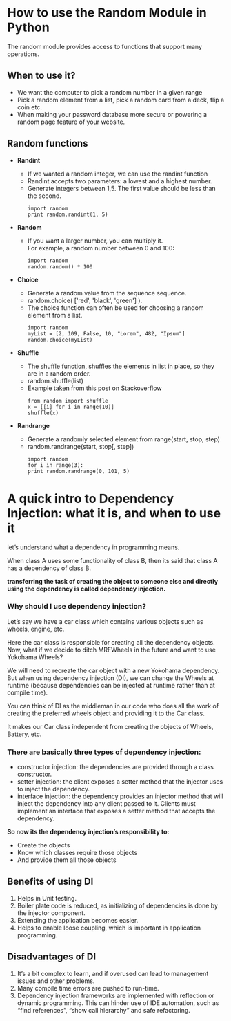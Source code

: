 # How to use the Random Module in Python
The random module provides access to functions that support many operations.

## When to use it?
- We want the computer to pick a random number in a given range
- Pick a random element from a list, pick a random card from a deck, flip a coin
etc. 
- When making your password database more secure or powering a random page feature
of your website. 

## Random functions
- **Randint**
    - If we wanted a random integer, we can use the randint function
    - Randint accepts two parameters: a lowest and a highest number.
    - Generate integers between 1,5. The first value should be less than the second.
      ```
      import random
      print random.randint(1, 5)
      ```

- **Random**
    - If you want a larger number, you can multiply it.   
    For example, a random number between 0 and 100:
      ```
      import random
      random.random() * 100
      ```

- **Choice**
    - Generate a random value from the sequence sequence.
    - random.choice( ['red', 'black', 'green'] ).
    - The choice function can often be used for choosing a random element from a list.
      ```
      import random
      myList = [2, 109, False, 10, "Lorem", 482, "Ipsum"]
      random.choice(myList)
      ```

- **Shuffle**
    - The shuffle function, shuffles the elements in list in place, so they are in a random order.
    - random.shuffle(list)
    - Example taken from this post on Stackoverflow
      ```
      from random import shuffle
      x = [[i] for i in range(10)]
      shuffle(x)
      ```

- **Randrange**
    - Generate a randomly selected element from range(start, stop, step)
    - random.randrange(start, stop[, step])
      ```
      import random
      for i in range(3):
      print random.randrange(0, 101, 5)
      ```

# A quick intro to Dependency Injection: what it is, and when to use it

let’s understand what a dependency in programming means.  

When class A uses some functionality of class B, then its said that class A has a dependency of class B.

**transferring the task of creating the object to someone else and directly using the dependency is called dependency injection.**

### Why should I use dependency injection?
Let’s say we have a car class which contains various objects such as wheels, engine, etc.

Here the car class is responsible for creating all the dependency objects. Now, what if we decide to ditch MRFWheels in the future and want to use Yokohama Wheels?

We will need to recreate the car object with a new Yokohama dependency. But when using dependency injection (DI), we can change the Wheels at runtime (because dependencies can be injected at runtime rather than at compile time).

You can think of DI as the middleman in our code who does all the work of creating the preferred wheels object and providing it to the Car class.

It makes our Car class independent from creating the objects of Wheels, Battery, etc.

### There are basically three types of dependency injection:
- constructor injection: the dependencies are provided through a class constructor.
- setter injection: the client exposes a setter method that the injector uses to inject the dependency.
- interface injection: the dependency provides an injector method that will inject the dependency into any client passed to it. Clients must implement an interface that exposes a setter method that accepts the dependency.

**So now its the dependency injection’s responsibility to:**

- Create the objects
- Know which classes require those objects
- And provide them all those objects

## Benefits of using DI
1. Helps in Unit testing.
2. Boiler plate code is reduced, as initializing of dependencies is done by the injector component.
3. Extending the application becomes easier.
4. Helps to enable loose coupling, which is important in application programming.

## Disadvantages of DI
1. It’s a bit complex to learn, and if overused can lead to management issues and other problems.
2. Many compile time errors are pushed to run-time.
3. Dependency injection frameworks are implemented with reflection or dynamic programming. This can hinder use of IDE automation, such as “find references”, “show call hierarchy” and safe refactoring.